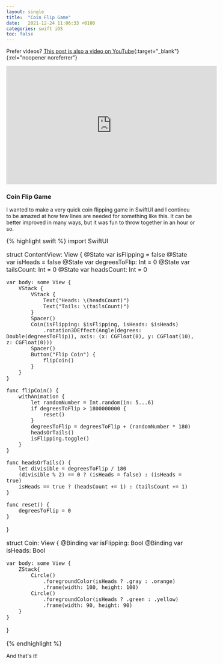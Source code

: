 ```yaml
---
layout: single
title:  "Coin Flip Game"
date:   2021-12-24 11:06:33 +0100
categories: swift iOS
toc: false
---
```

Prefer videos? [This post is also a video on YouTube](https://youtu.be/eK4xC1hZF9M){:target="_blank"}{:rel="noopener noreferrer"} 

<iframe width="560" height="315" src="https://www.youtube.com/embed/eK4xC1hZF9M" title="YouTube video player" frameborder="0" allow="accelerometer; autoplay; clipboard-write; encrypted-media; gyroscope; picture-in-picture" allowfullscreen></iframe>


### Coin Flip Game

I wanted to make a very quick coin flipping game in SwiftUI and I contineu to be amazed at how few lines are needed for something like this. It can be better improved in many ways, but it was fun to throw together in an hour or so. 

<font size="3">
{% highlight swift %}
import SwiftUI

struct ContentView: View {
    @State var isFlipping = false
    @State var isHeads = false
    @State var degreesToFlip: Int = 0
    @State var tailsCount: Int = 0
    @State var headsCount: Int = 0
    
    var body: some View {
        VStack {
            VStack {
                Text("Heads: \(headsCount)")
                Text("Tails: \(tailsCount)")
            }
            Spacer()
            Coin(isFlipping: $isFlipping, isHeads: $isHeads)
                .rotation3DEffect(Angle(degrees: Double(degreesToFlip)), axis: (x: CGFloat(0), y: CGFloat(10), z: CGFloat(0)))
            Spacer()
            Button("Flip Coin") {
                flipCoin()
            }
        }
    }
    
    func flipCoin() {
        withAnimation {
            let randomNumber = Int.random(in: 5...6)
            if degreesToFlip > 1800000000 {
                reset()
            }
            degreesToFlip = degreesToFlip + (randomNumber * 180)
            headsOrTails()
            isFlipping.toggle()
        }
    }
    
    func headsOrTails() {
        let divisible = degreesToFlip / 180
        (divisible % 2) == 0 ? (isHeads = false) : (isHeads = true)
        isHeads == true ? (headsCount += 1) : (tailsCount += 1)
    }
    
    func reset() {
        degreesToFlip = 0
    }
}

struct Coin: View {
    @Binding var isFlipping: Bool
    @Binding var isHeads: Bool
    
    var body: some View {
        ZStack{
            Circle()
                .foregroundColor(isHeads ? .gray : .orange)
                .frame(width: 100, height: 100)
            Circle()
                .foregroundColor(isHeads ? .green : .yellow)
                .frame(width: 90, height: 90)
        }
    }
}

{% endhighlight %}
</font>

And that's it! 
